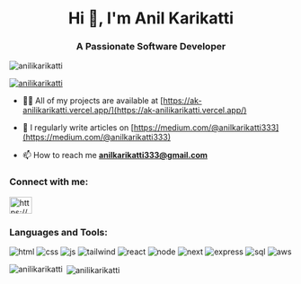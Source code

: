 <h1 align="center">Hi 👋, I'm Anil Karikatti</h1>
<h3 align="center">A Passionate Software Developer</h3>

<p align="left"> <img src="https://komarev.com/ghpvc/?username=anilikarikatti&label=Profile%20views&color=0e75b6&style=flat" alt="anilikarikatti" /> </p>

<p align="left"> <a href="https://github.com/ryo-ma/github-profile-trophy"><img src="https://github-profile-trophy.vercel.app/?username=anilikarikatti" alt="anilikarikatti" /></a> </p>

- 👨‍💻 All of my projects are available at [https://ak-anilikarikatti.vercel.app/](https://ak-anilikarikatti.vercel.app/)

- 📝 I regularly write articles on [https://medium.com/@anilkarikatti333](https://medium.com/@anilkarikatti333)

- 📫 How to reach me **anilkarikatti333@gmail.com**

<h3 align="left">Connect with me:</h3>
<p align="left">
<a href="https://linkedin.com/in/https://www.linkedin.com/in/anil-karikatti-6619aa210/" target="blank"><img align="center" src="https://raw.githubusercontent.com/rahuldkjain/github-profile-readme-generator/master/src/images/icons/Social/linked-in-alt.svg" alt="https://www.linkedin.com/in/anil-karikatti-6619aa210/" height="30" width="40" /></a>
</p>

<h3 align="left">Languages and Tools:</h3>

![html](https://github.com/anilikarikatti/anilikarikatti/assets/48754895/58469646-a2d4-49e4-a790-5cfbbcef2a10)
![css](https://github.com/anilikarikatti/anilikarikatti/assets/48754895/39c40f10-af00-40fd-9053-4292e1fbedbd)
![js](https://github.com/anilikarikatti/anilikarikatti/assets/48754895/3792ef50-b5a7-48bb-b60c-9d4f2c9ac4bf)
![tailwind](https://github.com/anilikarikatti/anilikarikatti/assets/48754895/3d249f9f-af37-40b4-a91d-171bf460aafa)
![react](https://github.com/anilikarikatti/anilikarikatti/assets/48754895/9cbfcd52-6174-433d-ae33-6918a8d99613)
![node](https://github.com/anilikarikatti/anilikarikatti/assets/48754895/b0bcae95-4973-44a4-ab42-7b41762364a5)
![next](https://github.com/anilikarikatti/anilikarikatti/assets/48754895/db6b2814-aa4d-4012-9309-5a524f389d4f)
![express](https://github.com/anilikarikatti/anilikarikatti/assets/48754895/c132bb1c-6811-4688-b2cd-6ecf40bbb846)
![sql](https://github.com/anilikarikatti/anilikarikatti/assets/48754895/6ff04db9-d253-4955-95ad-326dbe1de875)
![aws](https://github.com/anilikarikatti/anilikarikatti/assets/48754895/753d0f0d-1a3f-4584-ab13-19a4fb4ae00c)


<p><img align="left" src="https://github-readme-stats.vercel.app/api/top-langs?username=anilikarikatti&show_icons=true&locale=en&layout=compact" alt="anilikarikatti" /></p>

<p>&nbsp;<img align="center" src="https://github-readme-stats.vercel.app/api?username=anilikarikatti&show_icons=true&locale=en" alt="anilikarikatti" /></p>

